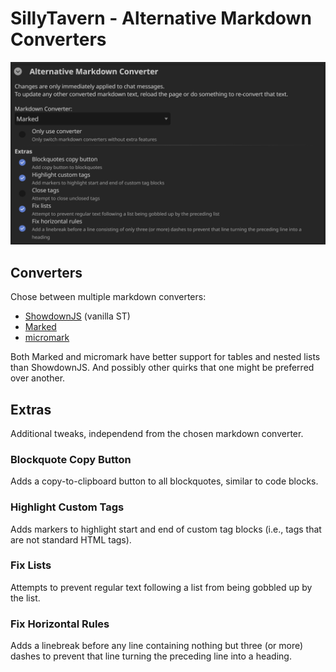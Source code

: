 # SillyTavern - Alternative Markdown Converters

![](./README/amc-01.png)

## Converters
Chose between multiple markdown converters:

- [ShowdownJS](https://showdownjs.com/) (vanilla ST)
- [Marked](https://marked.js.org/)
- [micromark](https://github.com/micromark/micromark)

Both Marked and micromark have better support for tables and nested lists than ShowdownJS. And possibly other quirks that one might be preferred over another.

## Extras

Additional tweaks, independend from the chosen markdown converter.

### Blockquote Copy Button
Adds a copy-to-clipboard button to all blockquotes, similar to code blocks.

### Highlight Custom Tags
Adds markers to highlight start and end of custom tag blocks (i.e., tags that are not standard HTML tags).

### Fix Lists
Attempts to prevent regular text following a list from being gobbled up by the list.

### Fix Horizontal Rules
Adds a linebreak before any line containing nothing but three (or more) dashes to prevent that line turning the preceding line into a heading.
